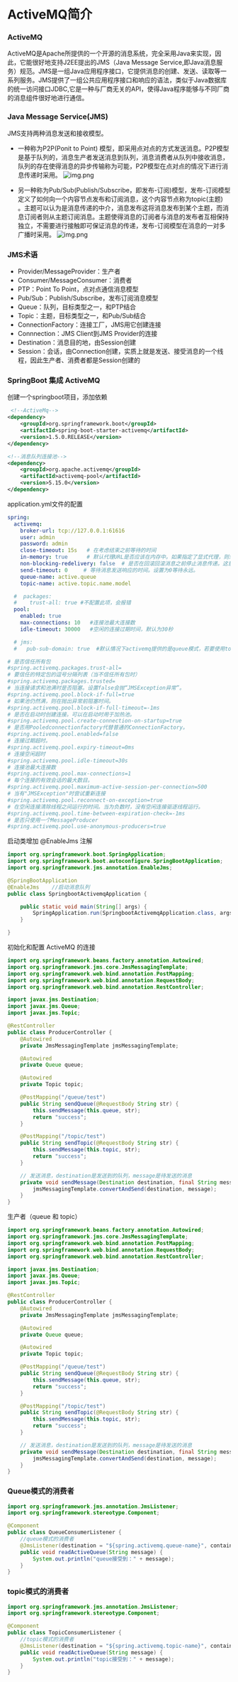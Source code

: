 # ActiveMQ简介

### ActiveMQ

ActiveMQ是Apache所提供的一个开源的消息系统，完全采用Java来实现，因此，它能很好地支持J2EE提出的JMS（Java Message
Service,即Java消息服务）规范。JMS是一组Java应用程序接口，它提供消息的创建、发送、读取等一系列服务。JMS提供了一组公共应用程序接口和响应的语法，类似于Java数据库的统一访问接口JDBC,它是一种与厂商无关的API，使得Java程序能够与不同厂商的消息组件很好地进行通信。

### Java Message Service(JMS)

JMS支持两种消息发送和接收模型。

- 一种称为P2P(Ponit to Point)
  模型，即采用点对点的方式发送消息。P2P模型是基于队列的，消息生产者发送消息到队列，消息消费者从队列中接收消息，队列的存在使得消息的异步传输称为可能，P2P模型在点对点的情况下进行消息传递时采用。
  ![img.png](images/img1.png)

- 另一种称为Pub/Sub(Publish/Subscribe，即发布-订阅)模型，发布-订阅模型定义了如何向一个内容节点发布和订阅消息，这个内容节点称为topic(主题)
  。主题可以认为是消息传递的中介，消息发布这将消息发布到某个主题，而消息订阅者则从主题订阅消息。主题使得消息的订阅者与消息的发布者互相保持独立，不需要进行接触即可保证消息的传递，发布-订阅模型在消息的一对多广播时采用。
  ![img.png](images/img2.png)

### JMS术语

- Provider/MessageProvider：生产者
- Consumer/MessageConsumer：消费者
- PTP：Point To Point，点对点通信消息模型
- Pub/Sub：Publish/Subscribe，发布订阅消息模型
- Queue：队列，目标类型之一，和PTP结合
- Topic：主题，目标类型之一，和Pub/Sub结合
- ConnectionFactory：连接工厂，JMS用它创建连接
- Connnection：JMS Client到JMS Provider的连接
- Destination：消息目的地，由Session创建
- Session：会话，由Connection创建，实质上就是发送、接受消息的一个线程，因此生产者、消费者都是Session创建的

### SpringBoot 集成 ActiveMQ

创建一个springboot项目，添加依赖

```xml
 <!--ActiveMq-->
<dependency>
    <groupId>org.springframework.boot</groupId>
    <artifactId>spring-boot-starter-activemq</artifactId>
    <version>1.5.0.RELEASE</version>
</dependency>
```

```xml
<!--消息队列连接池-->
<dependency>
    <groupId>org.apache.activemq</groupId>
    <artifactId>activemq-pool</artifactId>
    <version>5.15.0</version>
</dependency>
```

application.yml文件的配置

```yaml
spring:
  activemq:
    broker-url: tcp://127.0.0.1:61616
    user: admin
    password: admin
    close-timeout: 15s   # 在考虑结束之前等待的时间
    in-memory: true      # 默认代理URL是否应该在内存中。如果指定了显式代理，则忽略此值。
    non-blocking-redelivery: false  # 是否在回滚回滚消息之前停止消息传递。这意味着当启用此命令时，消息顺序不会被保留。
    send-timeout: 0     # 等待消息发送响应的时间。设置为0等待永远。
    queue-name: active.queue
    topic-name: active.topic.name.model

  #  packages:
  #    trust-all: true #不配置此项，会报错
  pool:
    enabled: true
    max-connections: 10   #连接池最大连接数
    idle-timeout: 30000   #空闲的连接过期时间，默认为30秒

  # jms:
  #   pub-sub-domain: true  #默认情况下activemq提供的是queue模式，若要使用topic模式需要配置下面配置

# 是否信任所有包
#spring.activemq.packages.trust-all=
# 要信任的特定包的逗号分隔列表（当不信任所有包时）
#spring.activemq.packages.trusted=
# 当连接请求和池满时是否阻塞。设置false会抛“JMSException异常”。
#spring.activemq.pool.block-if-full=true
# 如果池仍然满，则在抛出异常前阻塞时间。
#spring.activemq.pool.block-if-full-timeout=-1ms
# 是否在启动时创建连接。可以在启动时用于加热池。
#spring.activemq.pool.create-connection-on-startup=true
# 是否用Pooledconnectionfactory代替普通的ConnectionFactory。
#spring.activemq.pool.enabled=false
# 连接过期超时。
#spring.activemq.pool.expiry-timeout=0ms
# 连接空闲超时
#spring.activemq.pool.idle-timeout=30s
# 连接池最大连接数
#spring.activemq.pool.max-connections=1
# 每个连接的有效会话的最大数目。
#spring.activemq.pool.maximum-active-session-per-connection=500
# 当有"JMSException"时尝试重新连接
#spring.activemq.pool.reconnect-on-exception=true
# 在空闲连接清除线程之间运行的时间。当为负数时，没有空闲连接驱逐线程运行。
#spring.activemq.pool.time-between-expiration-check=-1ms
# 是否只使用一个MessageProducer
#spring.activemq.pool.use-anonymous-producers=true
```

启动类增加 @EnableJms 注解

```java
import org.springframework.boot.SpringApplication;
import org.springframework.boot.autoconfigure.SpringBootApplication;
import org.springframework.jms.annotation.EnableJms;

@SpringBootApplication
@EnableJms    //启动消息队列
public class SpringbootActivemqApplication {

    public static void main(String[] args) {
        SpringApplication.run(SpringbootActivemqApplication.class, args);
    }

}
```

初始化和配置 ActiveMQ 的连接

```java
import org.springframework.beans.factory.annotation.Autowired;
import org.springframework.jms.core.JmsMessagingTemplate;
import org.springframework.web.bind.annotation.PostMapping;
import org.springframework.web.bind.annotation.RequestBody;
import org.springframework.web.bind.annotation.RestController;

import javax.jms.Destination;
import javax.jms.Queue;
import javax.jms.Topic;

@RestController
public class ProducerController {
    @Autowired
    private JmsMessagingTemplate jmsMessagingTemplate;

    @Autowired
    private Queue queue;

    @Autowired
    private Topic topic;

    @PostMapping("/queue/test")
    public String sendQueue(@RequestBody String str) {
        this.sendMessage(this.queue, str);
        return "success";
    }

    @PostMapping("/topic/test")
    public String sendTopic(@RequestBody String str) {
        this.sendMessage(this.topic, str);
        return "success";
    }

    // 发送消息，destination是发送到的队列，message是待发送的消息
    private void sendMessage(Destination destination, final String message) {
        jmsMessagingTemplate.convertAndSend(destination, message);
    }
}
```

生产者（queue 和 topic）

```java
import org.springframework.beans.factory.annotation.Autowired;
import org.springframework.jms.core.JmsMessagingTemplate;
import org.springframework.web.bind.annotation.PostMapping;
import org.springframework.web.bind.annotation.RequestBody;
import org.springframework.web.bind.annotation.RestController;

import javax.jms.Destination;
import javax.jms.Queue;
import javax.jms.Topic;

@RestController
public class ProducerController {
    @Autowired
    private JmsMessagingTemplate jmsMessagingTemplate;

    @Autowired
    private Queue queue;

    @Autowired
    private Topic topic;

    @PostMapping("/queue/test")
    public String sendQueue(@RequestBody String str) {
        this.sendMessage(this.queue, str);
        return "success";
    }

    @PostMapping("/topic/test")
    public String sendTopic(@RequestBody String str) {
        this.sendMessage(this.topic, str);
        return "success";
    }

    // 发送消息，destination是发送到的队列，message是待发送的消息
    private void sendMessage(Destination destination, final String message) {
        jmsMessagingTemplate.convertAndSend(destination, message);
    }
}
```

### Queue模式的消费者

```java
import org.springframework.jms.annotation.JmsListener;
import org.springframework.stereotype.Component;

@Component
public class QueueConsumerListener {
    //queue模式的消费者
    @JmsListener(destination = "${spring.activemq.queue-name}", containerFactory = "queueListener")
    public void readActiveQueue(String message) {
        System.out.println("queue接受到：" + message);
    }
}
```

### topic模式的消费者

```java
import org.springframework.jms.annotation.JmsListener;
import org.springframework.stereotype.Component;

@Component
public class TopicConsumerListener {
    //topic模式的消费者
    @JmsListener(destination = "${spring.activemq.topic-name}", containerFactory = "topicListener")
    public void readActiveQueue(String message) {
        System.out.println("topic接受到：" + message);
    }
}
```
